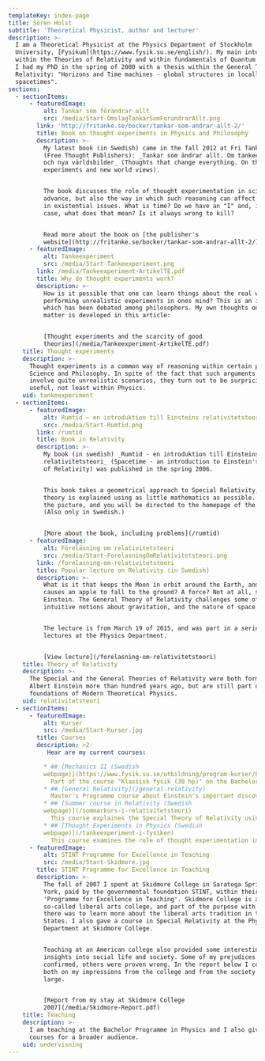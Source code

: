 ```yaml
---
templateKey: index-page
title: Sören Holst
subtitle: 'Theoretical Physicist, author and lecturer'
description: >-
  I am a Theoretical Physicist at the Physics Department of Stockholm
  University, [Fysikum](https://www.fysik.su.se/english/). My main interests lie
  within the Theories of Relativity and within fundamentals of Quantum Physics.
  I had my PhD in the spring of 2000 with a thesis within the General Theory of
  Relativity: "Horizons and Time machines - global structures in locally trivial
  spacetimes".
sections:
  - sectionItems:
      - featuredImage:
          alt: Tankar som förändrar allt
          src: /media/Start-OmslagTankarSomForandrarAllt.png
        link: 'http://fritanke.se/bocker/tankar-som-andrar-allt-2/'
        title: Book on thought experiments in Physics and Philosophy
        description: >-
          My latest book (in Swedish) came in the fall 2012 at Fri Tanke förlag
          (Free Thought Publishers): _Tankar som ändrar allt. Om tankeexperiment
          och nya världsbilder_ (Thoughts that change everything. On thought
          experiments and new world views).


          The book discusses the role of thought experimentation in scientific
          advance, but also the way in which such reasoning can affect our views
          in existential issues. What is time? Do we have an "I" and, in that
          case, what does that mean? Is it always wrong to kill?


          Read more about the book on [the publisher's
          website](http://fritanke.se/bocker/tankar-som-andrar-allt-2/).
      - featuredImage:
          alt: Tankeexperiment
          src: /media/Start-Tankeexperiment.png
        link: /media/Tankeexperiment-ArtikelTE.pdf
        title: Why do thought experiments work?
        description: >-
          How is it possible that one can learn things about the real world by
          performing unrealistic experiments in ones mind? This is an issue
          which has been debated among philosophers. My own thoughts on the
          matter is developed in this article:


          [Thought experiments and the scarcity of good
          theories](/media/Tankeexperiment-ArtikelTE.pdf)
    title: Thought experiments
    description: >-
      Thought experiments is a common way of reasoning within certain parts of
      Science and Philosophy. In spite of the fact that such arguments often
      involve quite unrealistic scenarios, they turn out to be surpricingly
      useful, not least within Physics.
    uid: tankeexperiment
  - sectionItems:
      - featuredImage:
          alt: Rumtid – en introduktion till Einsteins relativitetsteori
          src: /media/Start-Rumtid.png
        link: /rumtid
        title: Book in Relativity
        description: >-
          My book (in swedish) _Rumtid - en introduktion till Einsteins
          relativitetsteori_ (Spacetime - an introduction to Einstein's Theory
          of Relativity) was published in the spring 2006.


          This book takes a geometrical approach to Special Relativity, and the
          theory is explained using as little mathematics as possible. Click on
          the picture, and you will be directed to the homepage of the book.
          (Also only in Swedish.)


          [More about the book, including problems](/rumtid)
      - featuredImage:
          alt: Föreläsning om relativitetsteori
          src: /media/Start-ForelasningOmRelativitetsteori.png
        link: /forelasning-om-relativitetsteori
        title: Popular lecture on Relativity (in Swedish)
        description: >-
          What is it that keeps the Moon in orbit around the Earth, and what
          causes an apple to fall to the ground? A force? Not at all, says
          Einstein. The General Theory of Relativity challenges some of our
          intuitive notions about gravitation, and the nature of space and time.


          The lecture is from March 19 of 2015, and was part in a series of open
          lectures at the Physics Department.


          [View lecture](/forelasning-om-relativitetsteori)
    title: Theory of Relativity
    description: >-
      The Special and the General Theories of Relativity were both formulated by
      Albert Einstein more than hundred years ago, but are still part of the
      foundations of Modern Theoretical Physics.
    uid: relativitetsteori
  - sectionItems:
      - featuredImage:
          alt: Kurser
          src: /media/Start-Kurser.jpg
        title: Courses
        description: >2-
           Hear are my current courses:

          * ## [Mechanics II (Swedish
          webpage)](https://www.fysik.su.se/utbildning/program-kurser/kursinformation/kursfakta-och-scheman)
            Part of the course "Klassisk fysik (30 hp)" on the Bachelor's Programme. 
          * ## [General Relativity](/general-relativity)
            Master's Programme course about Einstein's important discovery that gravity should not be understood as a force, but rather as a consequence of the curvature of space and time.
          * ## [Summer course in Relativity (Swedish
          webpage)](/sommarkurs-i-relativitetsteori)
            This course explaines the Special Theory of Relativity using a non-mathematical approach. Is also provides a short introduction to General Relativity. (This course is not given for the moment.)
          * ## [Thought Experiments in Physics (Swedish
          webpage)](/tankeexperiment-i-fysiken)
            This course examines the role of thought experimentation in the history of Physics, from Galileo to Einstein and onwards. Using the method of thought experimentation as a springboard, we discuss several interesting areas within physics, such as Relativity and Quantum Physics.
      - featuredImage:
          alt: STINT Programme for Excellence in Teaching
          src: /media/Start-Skidmore.jpg
        title: STINT Programme for Excellence in Teaching
        description: >-
          The fall of 2007 I spent at Skidmore College in Saratoga Springs, New
          York, paid by the governmental foundation STINT, within their
          'Programme for Excellence in Teaching'. Skidmore College is a
          so-called liberal arts college, and part of the purpose with my stay
          there was to learn more about the liberal arts tradition in the United
          States. I also gave a course in Special Relativity at the Physics
          Department at Skidmore College. 


          Teaching at an American college also provided some interesting
          insights into social life and society. Some of my prejudices were
          confirmed, others were proven wrong. In the report below I comment
          both on my impressions from the college and from the society at
          large. 


          [Report from my stay at Skidmore College
          2007](/media/Skidmore-Report.pdf)
    title: Teaching
    description: >-
      I am teaching at the Bachelor Programme in Physics and I also give summer
      courses for a broader audience.
    uid: undervisning
---
```


